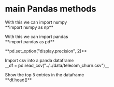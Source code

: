 
# main Pandas methods

<p>With this we can import numpy<br>**import numpy as np**</p>
<p>With this we can import pandas<br>**import pandas as pd**</p>
<p>**pd.set_option("display.precision", 2)**</p>
<p>Import csv into a panda dataframe<br>__df = pd.read_csv("../../data/telecom_churn.csv")__</p>
<p>Show the top 5 entries in the dataframe<br>**df.head()**</p>

